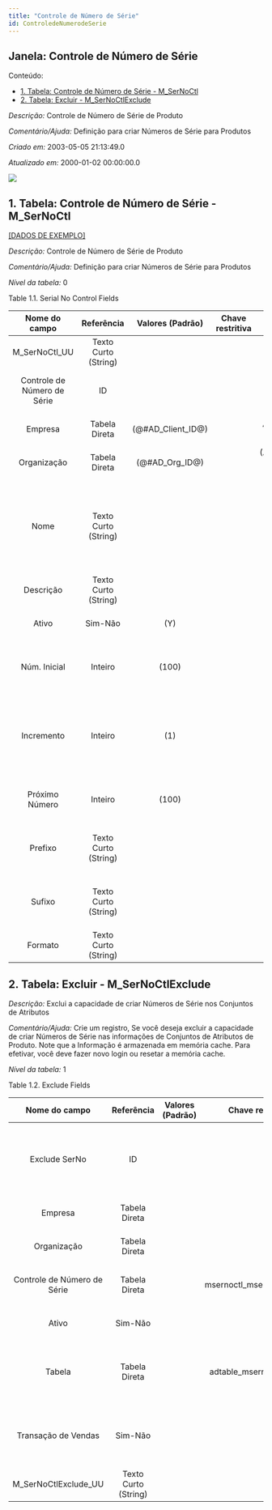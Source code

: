 ```yaml
---
title: "Controle de Número de Série"
id: ControledeNumerodeSerie
---
```

<div id="d37928e1" class="section chapter">

<div class="titlepage">

<div>

<div>

## Janela: Controle de Número de Série

</div>

</div>

</div>

<div class="toc">

<div class="toc-title">

Conteúdo:

</div>

  - <span class="section">[1. Tabela: Controle de Número de Série -
    M\_SerNoCtl](#d37928e23)</span>
  - <span class="section">[2. Tabela: Excluir -
    M\_SerNoCtlExclude](#d37928e256)</span>

</div>

<span class="emphasis">*Descrição:* </span> Controle de Número de Série
de Produto

<span class="emphasis">*Comentário/Ajuda:* </span>Definição para criar
Números de Série para Produtos

<span class="emphasis"> *Criado em:* </span>2003-05-05 21:13:49.0

<span class="emphasis">*Atualizado em:* </span>2000-01-02 00:00:00.0

![](/img/manual/ControledeNumerodeSerie.png)

<div id="d37928e23" class="section section">

<div class="titlepage">

<div>

<div>

## 1. Tabela: Controle de Número de Série - M\_SerNoCtl

</div>

</div>

</div>

[\[DADOS DE EXEMPLO\]](data/M_SerNoCtl_data)

<span class="emphasis">*Descrição:*</span> Controle de Número de Série
de Produto

<span class="emphasis">*Comentário/Ajuda:* </span> Definição para criar
Números de Série para Produtos

<span class="emphasis">*Nível da tabela:* </span>0

</div>

<div id="d37928e40" class="table">

<div class="table-title">

Table 1.1. Serial No Control
Fields

</div>

<div class="table-contents">

|        Nome do campo        |      Referência      |   Valores (Padrão)   | Chave restritiva |                Regra de validação                |                      Descrição                      |                                                               Comentário/Ajuda                                                               |
| :-------------------------: | :------------------: | :------------------: | :--------------: | :----------------------------------------------: | :-------------------------------------------------: | :------------------------------------------------------------------------------------------------------------------------------------------: |
|       M\_SerNoCtl\_UU       | Texto Curto (String) |                      |                  |                                                  |                                                     |                                                                                                                                              |
| Controle de Número de Série |          ID          |                      |                  |                                                  |            Product Serial Number Control            |                                               Definition to create Serial numbers for Products                                               |
|           Empresa           |    Tabela Direta     | (@\#AD\_Client\_ID@) |                  |        AD\_Client.AD\_Client\_ID \< \> 0         |         (semelhante ao primeiro relatório)          |                                                             (ver o mesmo acima)                                                              |
|         Organização         |    Tabela Direta     |  (@\#AD\_Org\_ID@)   |                  | (AD\_Org.IsSummary='N' OR AD\_Org.AD\_Org\_ID=0) |         (semelhante ao primeiro relatório)          |                                                             (ver o mesmo acima)                                                              |
|            Nome             | Texto Curto (String) |                      |                  |                                                  |        Alphanumeric identifier of the entity        | The name of an entity (record) is used as an default search option in addition to the search key. The name is up to 60 characters in length. |
|          Descrição          | Texto Curto (String) |                      |                  |                                                  |      Optional short description of the record       |                                                 A description is limited to 255 characters.                                                  |
|            Ativo            |       Sim-Não        |         (Y)          |                  |                                                  |         (semelhante ao primeiro relatório)          |                                                             (ver o mesmo acima)                                                              |
|        Núm. Inicial         |       Inteiro        |        (100)         |                  |                                                  |              Starting number/position               |                           The Start Number indicates the starting position in the line or field number in the line                           |
|         Incremento          |       Inteiro        |         (1)          |                  |                                                  | The number to increment the last document number by |              The Increment indicates the number to increment the last document number by to arrive at the next sequence number               |
|       Próximo Número        |       Inteiro        |        (100)         |                  |                                                  |             The next number to be used              |                                     The Current Next indicates the next number to use for this document                                      |
|           Prefixo           | Texto Curto (String) |                      |                  |                                                  |          Prefix before the sequence number          |                                The Prefix indicates the characters to print in front of the document number.                                 |
|           Sufixo            | Texto Curto (String) |                      |                  |                                                  |               Suffix after the number               |                                    The Suffix indicates the characters to append to the document number.                                     |
|           Formato           | Texto Curto (String) |                      |                  |                                                  |                  Numero de casas.                   |                                                  Numero de casas. Ex: 0001 ou 01 ou 0000001                                                  |

</div>

</div>

  

<div id="d37928e256" class="section section">

<div class="titlepage">

<div>

<div>

## 2. Tabela: Excluir - M\_SerNoCtlExclude

</div>

</div>

</div>

<span class="emphasis">*Descrição:*</span> Exclui a capacidade de criar
Números de Série nos Conjuntos de Atributos

<span class="emphasis">*Comentário/Ajuda:* </span> Crie um registro, Se
você deseja excluir a capacidade de criar Números de Série nas
informações de Conjuntos de Atributos de Produto. Note que a
Informação é armazenada em memória cache. Para efetivar, você deve
fazer novo login ou resetar a memória cache.

<span class="emphasis">*Nível da tabela:* </span>1

</div>

<div id="d37928e271" class="table">

<div class="table-title">

Table 1.2. Exclude
Fields

</div>

<div class="table-contents">

|        Nome do campo        |      Referência      | Valores (Padrão) |      Chave restritiva       |                                                                                Regra de validação                                                                                 |                           Descrição                            |                               Comentário/Ajuda                                |
| :-------------------------: | :------------------: | :--------------: | :-------------------------: | :-------------------------------------------------------------------------------------------------------------------------------------------------------------------------------: | :------------------------------------------------------------: | :---------------------------------------------------------------------------: |
|        Exclude SerNo        |          ID          |                  |                             |                                                                                                                                                                                   | Exclude the ability to create Serial Numbers in Attribute Sets |                                                                               |
|           Empresa           |    Tabela Direta     |                  |                             |                                                                         AD\_Client.AD\_Client\_ID \< \> 0                                                                         |               (semelhante ao primeiro relatório)               |                              (ver o mesmo acima)                              |
|         Organização         |    Tabela Direta     |                  |                             |                                                                                                                                                                                   |               (semelhante ao primeiro relatório)               |                              (ver o mesmo acima)                              |
| Controle de Número de Série |    Tabela Direta     |                  | msernoctl\_msernoctlexclude |                                                                                                                                                                                   |                 Product Serial Number Control                  |               Definition to create Serial numbers for Products                |
|            Ativo            |       Sim-Não        |                  |                             |                                                                                                                                                                                   |               (semelhante ao primeiro relatório)               |                              (ver o mesmo acima)                              |
|           Tabela            |    Tabela Direta     |                  |  adtable\_msernoctlexclude  | EXISTS (SELECT \* FROM AD\_Column c WHERE AD\_Table.AD\_Table\_ID=c.AD\_Table\_ID AND c.ColumnName='M\_AttributeSetInstance\_ID' AND c.IsUpdateable='Y') AND AD\_Table.IsView='N' |                   Database Table information                   |      The Database Table provides the information of the table definition      |
|     Transação de Vendas     |       Sim-Não        |                  |                             |                                                                                                                                                                                   |                  This is a Sales Transaction                   | The Sales Transaction checkbox indicates if this item is a Sales Transaction. |
|   M\_SerNoCtlExclude\_UU    | Texto Curto (String) |                  |                             |                                                                                                                                                                                   |                                                                |                                                                               |

</div>

</div>

  

</div>
